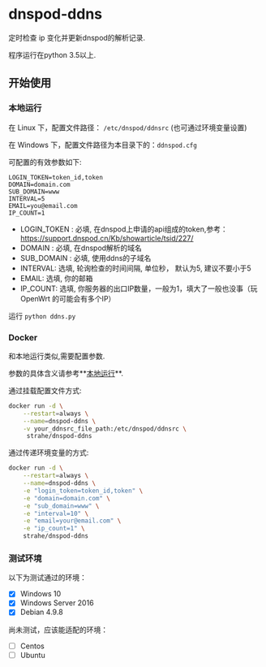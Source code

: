 
# dnspod-ddns

定时检查 ip 变化并更新dnspod的解析记录.

程序运行在python 3.5以上.

## 开始使用

### 本地运行

在 Linux 下，配置文件路径： `/etc/dnspod/ddnsrc` (也可通过环境变量设置)

在 Windows 下，配置文件路径为本目录下的：`ddnspod.cfg`

可配置的有效参数如下:

```config
LOGIN_TOKEN=token_id,token
DOMAIN=domain.com
SUB_DOMAIN=www
INTERVAL=5
EMAIL=you@email.com
IP_COUNT=1
```

* LOGIN_TOKEN : 必填, 在dnspod上申请的api组成的token,参考：https://support.dnspod.cn/Kb/showarticle/tsid/227/
* DOMAIN : 必填, 在dnspod解析的域名
* SUB_DOMAIN : 必填, 使用ddns的子域名
* INTERVAL: 选填, 轮询检查的时间间隔, 单位秒， 默认为5, 建议不要小于5
* EMAIL: 选填, 你的邮箱
* IP_COUNT: 选填, 你服务器的出口IP数量，一般为1，填大了一般也没事（玩 OpenWrt 的可能会有多个IP）

运行 `python ddns.py`

### Docker

和本地运行类似,需要配置参数.

参数的具体含义请参考**[本地运行](https://github.com/strahe/dnspod-ddns#%E6%9C%AC%E5%9C%B0%E8%BF%90%E8%A1%8C)**.

通过挂载配置文件方式:

```bash
docker run -d \
    --restart=always \
    --name=dnspod-ddns \
    -v your_ddnsrc_file_path:/etc/dnspod/ddnsrc \
     strahe/dnspod-ddns
 ```

通过传递环境变量的方式:

```bash
docker run -d \
    --restart=always \
    --name=dnspod-ddns \
    -e "login_token=token_id,token" \
    -e "domain=domain.com" \
    -e "sub_domain=www" \
    -e "interval=10" \
    -e "email=your@email.com" \
    -e "ip_count=1" \
    strahe/dnspod-ddns
```

### 测试环境

以下为测试通过的环境：
- [x] Windows 10
- [x] Windows Server 2016
- [x] Debian 4.9.8

尚未测试，应该能适配的环境：
- [ ] Centos
- [ ] Ubuntu
